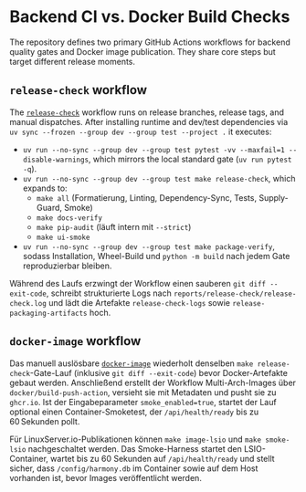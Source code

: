# Backend CI vs. Docker Build Checks

The repository defines two primary GitHub Actions workflows for backend quality gates and Docker image publication. They share core steps but target different release moments.

## `release-check` workflow

The [`release-check`](../.github/workflows/release-check.yml) workflow runs on release branches, release tags, and manual dispatches. After installing runtime and dev/test dependencies via `uv sync --frozen --group dev --group test --project .` it executes:

- `uv run --no-sync --group dev --group test pytest -vv --maxfail=1 --disable-warnings`, which mirrors the local standard gate (`uv run pytest -q`).
- `uv run --no-sync --group dev --group test make release-check`, which expands to:
  - `make all` (Formatierung, Linting, Dependency-Sync, Tests, Supply-Guard, Smoke)
  - `make docs-verify`
  - `make pip-audit` (läuft intern mit `--strict`)
  - `make ui-smoke`
- `uv run --no-sync --group dev --group test make package-verify`, sodass Installation, Wheel-Build und `python -m build` nach jedem Gate reproduzierbar bleiben.

Während des Laufs erzwingt der Workflow einen sauberen `git diff --exit-code`, schreibt strukturierte Logs nach `reports/release-check/release-check.log` und lädt die Artefakte `release-check-logs` sowie `release-packaging-artifacts` hoch.

## `docker-image` workflow

Das manuell auslösbare [`docker-image`](../.github/workflows/docker-image.yml) wiederholt denselben `make release-check`-Gate-Lauf (inklusive `git diff --exit-code`) bevor Docker-Artefakte gebaut werden. Anschließend erstellt der Workflow Multi-Arch-Images über `docker/build-push-action`, versieht sie mit Metadaten und pusht sie zu `ghcr.io`. Ist der Eingabeparameter `smoke_enabled=true`, startet der Lauf optional einen Container-Smoketest, der `/api/health/ready` bis zu 60 Sekunden pollt.

Für LinuxServer.io-Publikationen können `make image-lsio` und `make smoke-lsio` nachgeschaltet werden. Das Smoke-Harness startet den LSIO-Container, wartet bis zu 60 Sekunden auf `/api/health/ready` und stellt sicher, dass `/config/harmony.db` im Container sowie auf dem Host vorhanden ist, bevor Images veröffentlicht werden.
